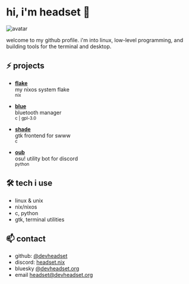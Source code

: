 # hi, i'm headset 👋

![avatar](https://avatars.githubusercontent.com/u/131040222?v=4)

welcome to my github profile. i'm into linux, low-level programming, and building tools for the terminal and desktop.

## ⚡ projects

- [**flake**](https://github.com/devHeadset/flake)  
  my nixos system flake  
  <sub>nix</sub>

- [**blue**](https://github.com/devHeadset/Blue)  
  bluetooth manager  
  <sub>c | gpl-3.0</sub>

- [**shade**](https://github.com/devHeadset/shade)  
  gtk frontend for swww  
  <sub>c</sub>

- [**oub**](https://github.com/devHeadset/oub)  
  osu! utility bot for discord  
  <sub>python</sub>

## 🛠️ tech i use

- linux & unix
- nix/nixos
- c, python
- gtk, terminal utilities

## 📫 contact

- github: [@devheadset](https://github.com/devHeadset)
- discord: [headset.nix](https://discord.com/users/1155596999681384578)
- bluesky [@devheadset.org](https://bsky.app/profile/devheadset.org)
- email [headset@devheadset.org](mailto:headset@devheadset.org)
